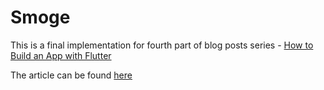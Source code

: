 # Smoge

This is a final implementation for fourth part of blog posts series -
[How to Build an App with Flutter](https://www.thedroidsonroids.com/blog/how-to-build-an-app-with-flutter-introduction)

The article can be found [here](https://www.thedroidsonroids.com/blog/how-to-build-an-app-with-flutter-styling-home-screen)